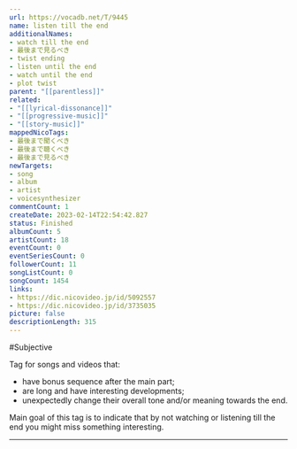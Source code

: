 ```yaml
---
url: https://vocadb.net/T/9445
name: listen till the end
additionalNames: 
- watch till the end
- 最後まで見るべき
- twist ending
- listen until the end
- watch until the end
- plot twist
parent: "[[parentless]]"
related:
- "[[lyrical-dissonance]]"
- "[[progressive-music]]"
- "[[story-music]]"
mappedNicoTags:
- 最後まで聞くべき
- 最後まで聴くべき
- 最後まで見るべき
newTargets:
- song
- album
- artist
- voicesynthesizer
commentCount: 1
createDate: 2023-02-14T22:54:42.827
status: Finished
albumCount: 5
artistCount: 18
eventCount: 0
eventSeriesCount: 0
followerCount: 11
songListCount: 0
songCount: 1454
links: 
- https://dic.nicovideo.jp/id/5092557
- https://dic.nicovideo.jp/id/3735035
picture: false
descriptionLength: 315
---
```


#Subjective

Tag for songs and videos that:
* have bonus sequence after the main part;
* are long and have interesting developments;
* unexpectedly change their overall tone and/or meaning towards the end.

Main goal of this tag is to indicate that by not watching or listening till the end you might miss something interesting.

---

